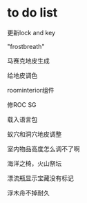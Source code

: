 # to do list

更新lock and key

"frostbreath"

马赛克地皮生成

给地皮调色

roominterior组件

修ROC SG

载入语言包

蚁穴和洞穴地皮调整

室内物品高度怎么调不了啊

海洋之椅，火山祭坛

漂流瓶显示宝藏没有标记

浮木舟不掉耐久


